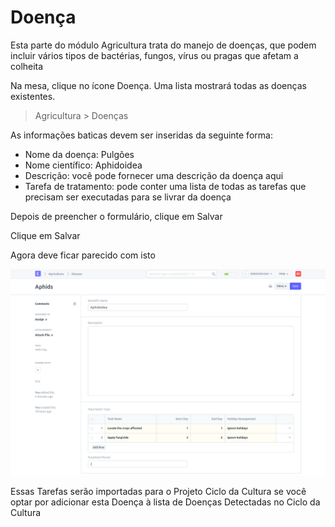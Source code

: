 # Doença



Esta parte do módulo Agricultura trata do manejo de doenças, que podem incluir vários tipos de bactérias, fungos, vírus ou pragas que afetam a colheita


Na mesa, clique no ícone Doença. Uma lista mostrará todas as doenças existentes.


> Agricultura > Doenças


As informações baticas devem ser inseridas da seguinte forma:


* Nome da doença: Pulgões
* Nome científico: Aphidoidea
* Descrição: você pode fornecer uma descrição da doença aqui
* Tarefa de tratamento: pode conter uma lista de todas as tarefas que precisam ser executadas para se livrar da doença


Depois de preencher o formulário, clique em Salvar


Clique em Salvar


Agora deve ficar parecido com isto


![Task](/files/disease.png)


Essas Tarefas serão importadas para o Projeto Ciclo da Cultura se você optar por adicionar esta Doença à lista de Doenças Detectadas no Ciclo da Cultura



